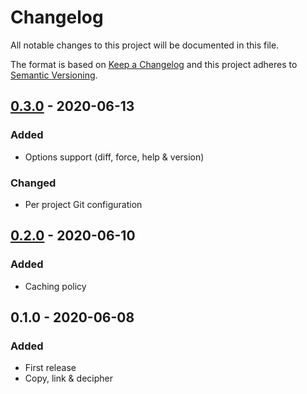# Changelog
All notable changes to this project will be documented in this file.

The format is based on [Keep a Changelog](http://keepachangelog.com/en/1.0.0/)
and this project adheres to [Semantic Versioning](http://semver.org/spec/v2.0.0.html).

<!--
## [Unreleased]
### Added
### Changed
### Deprecated
### Removed
### Fixed
### Security
-->

## [0.3.0] - 2020-06-13

### Added

- Options support (diff, force, help & version)

### Changed

- Per project Git configuration

## [0.2.0] - 2020-06-10

### Added

- Caching policy

## 0.1.0 - 2020-06-08

### Added

- First release
- Copy, link & decipher

[Unreleased]: https://github.com/akarzim/dotfiles.git/compare/0.3.0..master
[0.3.0]: https://github.com/akarzim/dotfiles.git/compare/0.2.0...0.3.0
[0.2.0]: https://github.com/akarzim/dotfiles.git/compare/0.1.0...0.2.0
